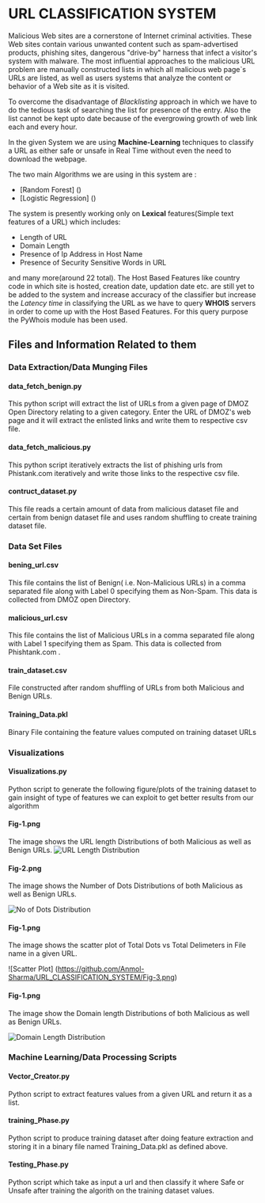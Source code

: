 # URL CLASSIFICATION SYSTEM

Malicious Web sites are a cornerstone of Internet criminal activities.
These Web sites contain various unwanted content such as spam-advertised products, phishing sites, dangerous "drive-by"
harness that infect a visitor's system with malware. The most influential approaches to the malicious
URL problem are manually constructed lists in which all malicious web page`s URLs are listed, as
well as users systems that analyze the content or behavior of a Web site as it is visited.

To overcome the disadvantage of _Blacklisting_ approach in which we have to do the tedious task of searching the list for
presence of the entry. Also the list cannot be kept upto date because of the evergrowing growth of web link each and every hour.

In the given System we are using **Machine-Learning** techniques to classify a URL as either safe or unsafe in Real Time without even the need to download the webpage.

The two main Algorithms we are using in this system are :

*	[Random Forest] ()
*	[Logistic Regression] ()

The system is presently working only on **Lexical** features(Simple text features of a URL) which includes:

*	Length of URL
*	Domain Length
*	Presence of Ip Address in Host Name
*	Presence of Security Sensitive Words in URL

and many more(around 22 total). The Host Based Features like country code in which site is hosted, creation date, updation date etc. are still yet to be added to the system and increase accuracy of the classifier but increase the _Latency time_ in classifying the URL as we have to query **WHOIS** servers in order to come up with the Host Based Features.
For this query purpose the PyWhois module has been used.

## Files and Information Related to them

### Data Extraction/Data Munging Files

####	data_fetch_benign.py
This python script will extract the list of URLs from a given page of DMOZ Open Directory relating to a given category. Enter the URL of DMOZ's web page and it will extract the enlisted links and write them to respective csv file.

####	data_fetch_malicious.py
This python script iteratively extracts the list of phishing urls from Phistank.com iteratively and write those links to the respective csv file.

####	contruct_dataset.py
This file reads a certain amount of data from malicious dataset file and certain from benign dataset file and uses random shuffling to create training dataset file.

### Data Set Files

####	bening_url.csv

This file contains the list of Benign( i.e. Non-Malicious URLs) in a comma separated file along with Label 0 specifying them as Non-Spam. This data is collected from DMOZ open Directory.

####	malicious_url.csv

This file contains the list of Malicious URLs in a comma separated file along with Label 1 specifying them as Spam.
This data is collected from Phishtank.com .

####	train_dataset.csv

File constructed after random shuffling of URLs from both Malicious and Benign URLs.

####	Training_Data.pkl

Binary File containing the feature values computed on training dataset URLs

###	Visualizations

####	Visualizations.py
Python script to generate the following figure/plots of the training dataset to gain insight of type of features we can exploit to get better results from our algorithm

####	Fig-1.png
The image shows the URL length Distributions of both Malicious as well as Benign URLs.
![URL Length Distribution](https://github.com/Anmol-Sharma/URL_CLASSIFICATION_SYSTEM/Fig-1.png)


####	Fig-2.png
The image shows the Number of Dots Distributions of both Malicious as well as Benign URLs.

![No of Dots Distribution](https://github.com/Anmol-Sharma/URL_CLASSIFICATION_SYSTEM/Fig-2.png)


####	Fig-1.png
The image shows the scatter plot of Total Dots vs Total Delimeters in File name in a given URL.

![Scatter Plot]	(https://github.com/Anmol-Sharma/URL_CLASSIFICATION_SYSTEM/Fig-3.png)


####	Fig-1.png
The image show the Domain length Distributions of both Malicious as well as Benign URLs.

![Domain Length Distribution](https://github.com/Anmol-Sharma/URL_CLASSIFICATION_SYSTEM/Fig-4.png)

###	Machine Learning/Data Processing Scripts

####	Vector_Creator.py
Python script to extract features values from a given URL and return it as a list.

####	training_Phase.py
Python script to produce training dataset after doing feature extraction and storing it in a binary file named Training_Data.pkl as defined above.

####	Testing_Phase.py
Python script which take as input a url and then classify it where Safe or Unsafe after training the algorith on the training dataset values.
